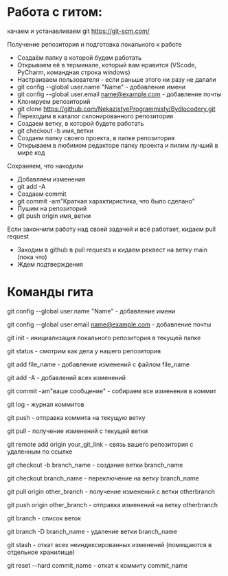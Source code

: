 # Работа с гитом:

качаем и устанавливаем git https://git-scm.com/

Получение репозитория и подготовка локального к работе
- Создаём папку в которой будем работать
- Открываем её в терминале, который вам нравится (VScode, PyCharm, командная строка windows)
- Настраиваем пользователя - если раньше этого ни разу не далали 
- git config --global user.name "Name" - добавление имени
- git config --global user.email name@example.com - добавление почты
- Клонируем репозиторий
- git clone https://github.com/NekazistyeProgrammisty/Bydlocodery.git
- Переходим в каталог склонированного репозитория
- Создаем ветку, в которой будете работать
- git checkout -b имя_ветки
- Создаем папку своего проекта, в папке репозитория
- Открываем в любимом редакторе папку проекта и пилим лучший в мире код

Сохраняем, что накодили
- Добавляем изменения
- git add -A
- Создаем commit
- git commit -am"Краткая характиристика, что было сделано"
- Пушим на репозиторий
- git push origin имя_ветки

Если закончили работу над своей задачей и всё работает, кидаем pull request
- Заходим в github в pull requests и кидаем реквест на ветку main (пока что)
- Ждем подтверждения

# Команды гита

git config --global user.name "Name" - добавление имени

git config --global user.email name@example.com - добавление почты

git init - инициализация локального репозитория в текущей папке

git status - смотрим как дела у нашего репозитория

git add file_name - добавление изменений с файлом file_name

git add -A - добавлений всех изменений

git commit -am"ваше сообщение" - собираем все изменения в коммит

git log - журнал коммитов

git push - отправка коммита на текущую ветку

git pull - получение изменений с текущей ветки

git remote add origin your_git_link - связь вашего репозитория с удаленным по ссылке 

git checkout -b branch_name - создание ветки branch_name

git checkout branch_name - переключение на ветку branch_name

git pull origin other_branch - получение изменений с ветки otherbranch

git push origin other_branch - отправка изменений на ветку otherbranch

git branch - список веток

git branch -D branch_name - удаление ветки branch_name

git stash - откат всех неиндексированных изменений (помещаются в отдельное хранилище)

git reset --hard commit_name - откат к коммиту commit_name
